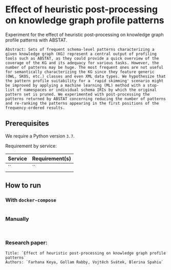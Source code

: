 # Effect of heuristic post-processing on knowledge graph profile patterns

Experiment for the effect of heuristic post-processing on knowledge graph profile patterns with ABSTAT.

```commandline
Abstract: Sets of frequent schema-level patterns characterizing a given knowledge graph (KG) represent a central output of profiling tools such as ABSTAT, as they could provide a quick overview of the coverage of the KG and its adequacy for various tasks. However, the number of patterns may be huge. The most frequent ones are not useful for semantically characterizing the KG since they feature generic (OWL, SKOS, etc.) classes and even XML data types. We hypothesize that the pattern profile suitability for a `rapid skimming' scenario might be improved by applying a machine learning (ML) method with a stop-list of namespaces or individual schema IRIs by which the original pattern set is pruned. We experimented with post-processing the patterns returned by ABSTAT concerning reducing the number of patterns and re-ranking the patterns appearing in the first positions of the frequency-ordered results.

```


## Prerequisites

We require a Python version `3.7`.

Requirement by service:

| Service                    | Requirement(s)    |
|----------------------------|-------------------|
| ``          | `` |

## How to run

### With ``docker-compose``


```commandline

```

### Manually

```commandline


```


### Research paper:
```commandline
Title: `Effect of heuristic post-processing on knowledge graph profile patterns`
Authors: `Farhana Keya, Gollam Rabby, Vojtěch Svátek, Blerina Spahiu`

```
